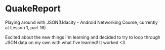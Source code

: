 # QuakeReport
Playing around with JSON(Udacity - Android Networking Course, currently at Lesson 1, part 16)

Excited about the new things I'm learning and decided to try to loop through JSON data on my own with what I've learned! It worked <3
